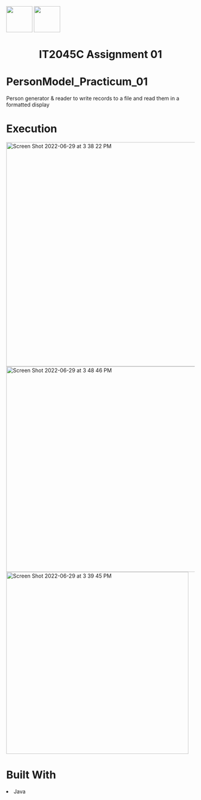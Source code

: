 <img width="70px" height="70px" src="https://user-images.githubusercontent.com/94927484/176516844-ef80e3b5-849b-41d0-a824-b736f8c75f6a.png#gh-light-mode-only">
<img width="70px" height="70px" src="https://user-images.githubusercontent.com/94927484/176516906-9ca35143-bb5b-41b1-9001-1ec77d5f065a.png#gh-dark-mode-only">

<h1 align="center">IT2045C Assignment 01</h1>
<h1>PersonModel_Practicum_01</h1>
<p>Person generator & reader to write records to a file and read them in a formatted display</p>

<h1>Execution</h1>

<p align="left">
<img width="600" alt="Screen Shot 2022-06-29 at 3 38 22 PM" src="https://user-images.githubusercontent.com/94927484/176522194-10994a51-53f0-421d-925d-80c3e0027ec5.png">
<img width="550" alt="Screen Shot 2022-06-29 at 3 48 46 PM" src="https://user-images.githubusercontent.com/94927484/176529708-a96787cb-24e3-4356-9c28-7d1c0906cf3e.png">
<img width="487" alt="Screen Shot 2022-06-29 at 3 39 45 PM" src="https://user-images.githubusercontent.com/94927484/176524409-217ae0af-7b5d-4f4f-b79d-d605868023ae.png">
</p>

<h1>Built With</h1>
<li>Java</li>
